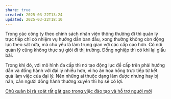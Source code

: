 ```yaml
---
share: true
created: 2025-03-22T13:24
updated: 2025-03-22T18:10
---
```

Trong các công ty theo chính sách nhân viên thông thường đi thì quản lý trực tiếp chỉ có nhiệm vụ hướng dẫn ban đầu, xong thường không còn động lực theo sát nữa, mà chủ yếu là làm trung gian với các cấp cao hơn. Có nơi quản lý cũng không thực sự giỏi đi thị trường. Đồng nghiệp thì có khi lại giấu bài.

Trong khi đó, với mô hình đa cấp thì nó tạo động lực để cấp trên phải hướng dẫn và đồng hành với đại lý nhiều hơn, vì họ ăn hoa hồng trực tiếp từ kết quả làm việc của đại lý. Nên những ai thuộc dạng làm được nhưng hay bị nản, cần người đồng hành thường xuyên thì họ sẽ có lợi.

[Chủ quản bị rà soát rất gắt gao trong việc đào tạo và hỗ trợ người mới](../../../%F0%9F%93%9CT%C3%A0i%20nguy%C3%AAn/Ch%C3%ADnh%20s%C3%A1ch%20c%C3%B4ng%20ty/B%E1%BA%A3o%20hi%E1%BB%83m/Nh%C3%A2n%20s%E1%BB%B1/Cathay/Minh%20b%E1%BA%A1ch%20v%C3%A0%20r%C3%A0ng%20bu%E1%BB%99c/Ch%E1%BB%A7%20qu%E1%BA%A3n%20b%E1%BB%8B%20r%C3%A0%20so%C3%A1t%20r%E1%BA%A5t%20g%E1%BA%AFt%20gao%20trong%20vi%E1%BB%87c%20%C4%91%C3%A0o%20t%E1%BA%A1o%20v%C3%A0%20h%E1%BB%97%20tr%E1%BB%A3%20ng%C6%B0%E1%BB%9Di%20m%E1%BB%9Bi.md)
